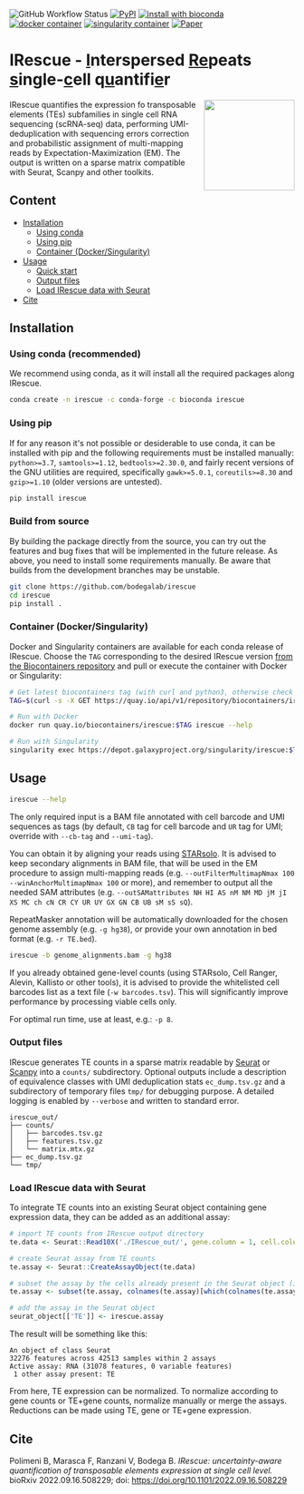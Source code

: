 ![GitHub Workflow Status](https://img.shields.io/github/actions/workflow/status/bodegalab/irescue/python-publish.yml?logo=github&label=build)
[![PyPI](https://img.shields.io/pypi/v/irescue?logo=python)](https://pypi.org/project/irescue/)
[![install with bioconda](https://img.shields.io/badge/install%20with-bioconda-brightgreen.svg?style=flat&logo=anaconda)](https://bioconda.github.io/recipes/irescue/README.html)
[![docker container](https://img.shields.io/badge/dynamic/json?url=https://quay.io/api/v1/repository/biocontainers/irescue/tag/&label=docker%20container&query=$.tags.0.name&prefix=quay.io/biocontainers/irescue:&logo=docker)](https://quay.io/repository/biocontainers/irescue?tab=tags)
[![singularity container](https://img.shields.io/badge/dynamic/json?url=https://quay.io/api/v1/repository/biocontainers/irescue/tag/&label=singularity%20container&query=$.tags.0.name&prefix=https://depot.galaxyproject.org/singularity/irescue:&logo=linuxcontainers)](https://depot.galaxyproject.org/singularity/)
[![Paper](https://img.shields.io/badge/DOI-10.1101%2F2022.09.16.508229-9cf)](https://doi.org/10.1101/2022.09.16.508229)

# IRescue - <ins>I</ins>nterspersed <ins>Re</ins>peats <ins>s</ins>ingle-<ins>c</ins>ell q<ins>u</ins>antifi<ins>e</ins>r

<img align="right" height="160" src="docs/logo.png">
IRescue quantifies the expression fo transposable elements (TEs) subfamilies in single cell RNA sequencing (scRNA-seq) data, performing UMI-deduplication with sequencing errors correction and probabilistic assignment of multi-mapping reads by Expectation-Maximization (EM). The output is written on a sparse matrix compatible with Seurat, Scanpy and other toolkits.

## Content

- [Installation](#installation)
  - [Using conda](#conda)
  - [Using pip](#pip)
  - [Container (Docker/Singularity)](#container)
- [Usage](#usage)
  - [Quick start](#quick_start)
  - [Output files](#output_files)
  - [Load IRescue data with Seurat](#seurat)
- [Cite](#cite)

## <a name="installation"></a>Installation

### <a name="conda"></a>Using conda (recommended)

We recommend using conda, as it will install all the required packages along IRescue.

```bash
conda create -n irescue -c conda-forge -c bioconda irescue
```

### <a name="pip"></a>Using pip

If for any reason it's not possible or desiderable to use conda, it can be installed with pip and the following requirements must be installed manually: `python>=3.7`, `samtools>=1.12`, `bedtools>=2.30.0`, and fairly recent versions of the GNU utilities are required, specifically `gawk>=5.0.1`, `coreutils>=8.30` and `gzip>=1.10` (older versions are untested).

```bash
pip install irescue
```

### Build from source

By building the package directly from the source, you can try out the features and bug fixes that will be implemented in the future release. As above, you need to install some requirements manually. Be aware that builds from the development branches may be unstable.

```bash
git clone https://github.com/bodegalab/irescue
cd irescue
pip install .
```

### <a name="container"></a>Container (Docker/Singularity)

Docker and Singularity containers are available for each conda release of IRescue. Choose the `TAG` corresponding to the desired IRescue version [from the Biocontainers repository](https://quay.io/repository/biocontainers/irescue?tab=tags) and pull or execute the container with Docker or Singularity:

```bash
# Get latest biocontainers tag (with curl and python3, otherwise check the above link for the desired version/tag)
TAG=$(curl -s -X GET https://quay.io/api/v1/repository/biocontainers/irescue/tag/ | python3 -c 'import json,sys;obj=json.load(sys.stdin);print(obj["tags"][0]["name"])')

# Run with Docker
docker run quay.io/biocontainers/irescue:$TAG irescue --help

# Run with Singularity
singularity exec https://depot.galaxyproject.org/singularity/irescue:$TAG irescue --help
```

## <a name="usage"></a>Usage

```sh
irescue --help
```

The only required input is a BAM file annotated with cell barcode and UMI sequences as tags (by default, `CB` tag for cell barcode and `UR` tag for UMI; override with `--cb-tag` and `--umi-tag`).

You can obtain it by aligning your reads using [STARsolo](https://github.com/alexdobin/STAR/blob/master/docs/STARsolo.md). It is advised to keep secondary alignments in BAM file, that will be used in the EM procedure to assign multi-mapping reads (e.g. `--outFilterMultimapNmax 100 --winAnchorMultimapNmax 100` or more), and remember to output all the needed SAM attributes (e.g. `--outSAMattributes NH HI AS nM NM MD jM jI XS MC ch cN CR CY UR UY GX GN CB UB sM sS sQ`).

RepeatMasker annotation will be automatically downloaded for the chosen genome assembly (e.g. `-g hg38`), or provide your own annotation in bed format (e.g. `-r TE.bed`).

```sh
irescue -b genome_alignments.bam -g hg38
```

If you already obtained gene-level counts (using STARsolo, Cell Ranger, Alevin, Kallisto or other tools), it is advised to provide the whitelisted cell barcodes list as a text file (`-w barcodes.tsv`). This will significantly improve performance by processing viable cells only.

For optimal run time, use at least, e.g.: `-p 8`.

### <a name="output_files"></a>Output files

IRescue generates TE counts in a sparse matrix readable by [Seurat](https://github.com/satijalab/seurat) or [Scanpy](https://github.com/scverse/scanpy) into a `counts/` subdirectory. Optional outputs include a description of equivalence classes with UMI deduplication stats `ec_dump.tsv.gz` and a subdirectory of temporary files `tmp/` for debugging purpose. A detailed logging is enabled by `--verbose` and written to standard error.

```
irescue_out/
├── counts/
│   ├── barcodes.tsv.gz
│   ├── features.tsv.gz
│   └── matrix.mtx.gz
├── ec_dump.tsv.gz
└── tmp/
```

### <a name="seurat"></a>Load IRescue data with Seurat

To integrate TE counts into an existing Seurat object containing gene expression data, they can be added as an additional assay:

```R
# import TE counts from IRescue output directory
te.data <- Seurat::Read10X('./IRescue_out/', gene.column = 1, cell.column = 1)

# create Seurat assay from TE counts
te.assay <- Seurat::CreateAssayObject(te.data)

# subset the assay by the cells already present in the Seurat object (in case it has been filtered)
te.assay <- subset(te.assay, colnames(te.assay)[which(colnames(te.assay) %in% colnames(seurat_object))])

# add the assay in the Seurat object
seurat_object[['TE']] <- irescue.assay
```

The result will be something like this:
```
An object of class Seurat 
32276 features across 42513 samples within 2 assays 
Active assay: RNA (31078 features, 0 variable features)
 1 other assay present: TE
```

From here, TE expression can be normalized. To normalize according to gene counts or TE+gene counts, normalize manually or merge the assays. Reductions can be made using TE, gene or TE+gene expression.

## <a name="cite"></a>Cite

Polimeni B, Marasca F, Ranzani V, Bodega B.
*IRescue: uncertainty-aware quantification of transposable elements expression at single cell level.*
bioRxiv 2022.09.16.508229; doi: https://doi.org/10.1101/2022.09.16.508229
